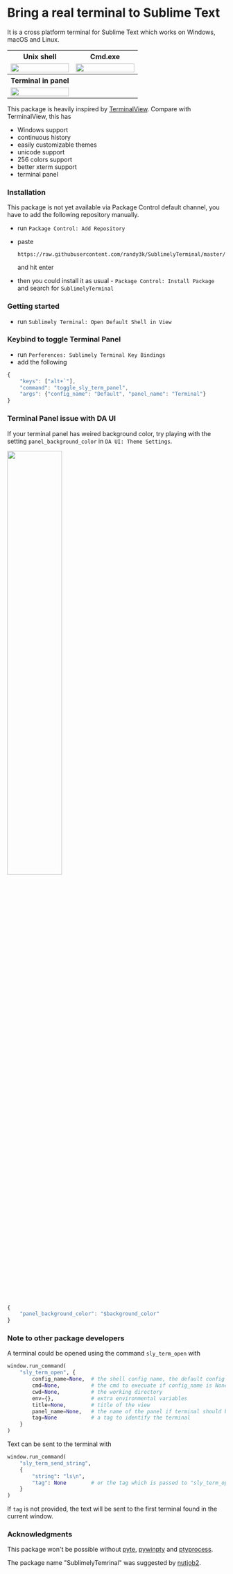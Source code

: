 # Bring a real terminal to Sublime Text

It is a cross platform terminal for Sublime Text which works on Windows, macOS and Linux.

<table>
    <tr>
        <th>Unix shell</th>
        <th>Cmd.exe</th>
    </tr>
    <tr>
        <td width="50%">
            <a href="https://user-images.githubusercontent.com/1690993/41758519-1be3b638-75b7-11e8-85c7-9ad50ea5652d.gif">
                <img src="https://user-images.githubusercontent.com/1690993/41758519-1be3b638-75b7-11e8-85c7-9ad50ea5652d.gif" width="100%">
            </a>
        </td>
        <td width="50%">
            <a href="https://user-images.githubusercontent.com/1690993/41478434-a46f19c4-7095-11e8-995d-f7b4ef8b9c0e.gif">
                <img src="https://user-images.githubusercontent.com/1690993/41478434-a46f19c4-7095-11e8-995d-f7b4ef8b9c0e.gif" width="100%">
            </a>
        </td>
    </tr>
    <tr>
        <th>Terminal in panel</th>
        <th></th>
    </tr>
    <tr>
        <td width="50%">
            <a href="https://user-images.githubusercontent.com/1690993/41727462-69fe7ec2-7542-11e8-9c42-64796c1fb023.png">
                <img src="https://user-images.githubusercontent.com/1690993/41727462-69fe7ec2-7542-11e8-9c42-64796c1fb023.png" width="100%">
            </a>
        </td>
        <td width="50%">
        </td>
    </tr>
</table>

This package is heavily inspired by [TerminalView](https://github.com/Wramberg/TerminalView). Compare with TerminalView, this has

- Windows support
- continuous history
- easily customizable themes
- unicode support
- 256 colors support
- better xterm support
- terminal panel

### Installation

This package is not yet available via Package Control default channel, you have to add the following repository manually.

- run `Package Control: Add Repository`
- paste

    ```
    https://raw.githubusercontent.com/randy3k/SublimelyTerminal/master/package_control.json
    ```
    and hit enter

- then you could install it as usual - `Package Control: Install Package` and search for `SublimelyTerminal`

### Getting started

- run `Sublimely Terminal: Open Default Shell in View`


### Keybind to toggle Terminal Panel

- run `Perferences: Sublimely Terminal Key Bindings`
- add the following

```js
{ 
    "keys": ["alt+`"], 
    "command": "toggle_sly_term_panel", 
    "args": {"config_name": "Default", "panel_name": "Terminal"}
}
```

### Terminal Panel issue with DA UI

If your terminal panel has weired background color, try playing with the setting `panel_background_color` in `DA UI: Theme Settings`.

<img src="https://user-images.githubusercontent.com/1690993/41728204-31a9a2a2-7544-11e8-9fb6-a37b59da852a.png" width="50%" />

```js
{
    "panel_background_color": "$background_color"
}
```

### Note to other package developers

A terminal could be opened using the command `sly_term_open` with
```py
window.run_command(
    "sly_term_open", {
        config_name=None,  # the shell config name, the default config is "Default"
        cmd=None,          # the cmd to execuate if config_name is None
        cwd=None,          # the working directory
        env={},            # extra environmental variables
        title=None,        # title of the view
        panel_name=None,   # the name of the panel if terminal should be opened in panel
        tag=None           # a tag to identify the terminal
    }
)
```

Text can be sent to the terminal with
```py
window.run_command(
    "sly_term_send_string", 
    {
        "string": "ls\n",
        "tag": None        # or the tag which is passed to "sly_term_open"
    }
)
```
If `tag` is not provided, the text will be sent to the first terminal found in the current window.


### Acknowledgments

This package won't be possible without [pyte](https://github.com/selectel/pyte), [pywinpty](https://github.com/spyder-ide/pywinpty) and [ptyprocess](https://github.com/pexpect/ptyprocess).

The package name "SublimelyTemrinal" was suggested by [nutjob2](https://forum.sublimetext.com/t/finally-a-multi-platform-terminal-running-in-sublime-text/37560/43?u=randy3k).
